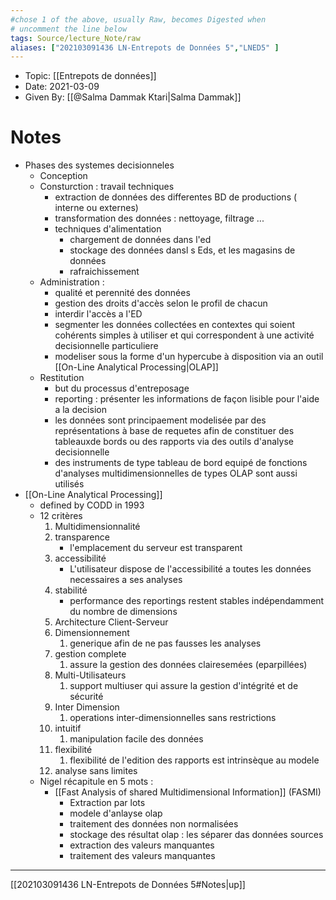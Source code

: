 ```yaml
---
#chose 1 of the above, usually Raw, becomes Digested when
# uncomment the line below
tags: Source/lecture_Note/raw
aliases: ["202103091436 LN-Entrepots de Données 5","LNED5" ] 
---
```

<!--topic should reference the big themes of a certain lecture, not necessarily the Title of the Course -->
* Topic: [[Entrepots de données]]
* Date: 2021-03-09
* Given By: [[@Salma Dammak Ktari|Salma Dammak]]


# Notes 
* Phases des systemes decisionneles 
	* Conception 
	* Consturction : travail techniques 
		* extraction de données des differentes BD de productions ( interne ou externes)
		* transformation des données : nettoyage, filtrage ... 
		* techniques d'alimentation 
			* chargement de données dans l'ed 
			* stockage des données dansl s Eds, et les magasins de données 
			* rafraichissement
	* Administration :
		* qualité et perennité des données 
		* gestion des droits d'accès selon le profil de chacun 
		* interdir l'accès a l'ED
		* segmenter les données collectées en contextes qui soient cohérents simples à utiliser et qui correspondent à une activité decisionnelle particuliere 
		* modeliser sous la forme d'un hypercube à disposition via an outil [[On-Line Analytical Processing|OLAP]] 
	* Restitution 
		* but du processus d'entreposage
		* reporting : présenter les informations de façon lisible pour l'aide a la decision 
		* les données sont principaement modelisée par des représentations à base de requetes afin de constituer des tableauxde bords ou des rapports via des outils d'analyse decisionnelle 
		* des instruments de type tableau de bord equipé de fonctions d'analyses multidimensionnelles de types OLAP sont aussi utilisés
* [[On-Line Analytical Processing]]
	* defined by CODD in 1993
	* 12 critères 
		1. Multidimensionnalité
		2. transparence 
			* l'emplacement du serveur est transparent
		3. accessibilité
			*  L'utilisateur dispose de l'accessibilité a toutes les données necessaires a ses analyses
		4. stabilité 
			*  performance des reportings restent stables indépendamment du nombre de dimensions
		5. Architecture Client-Serveur
		6. Dimensionnement 
			1. generique afin de ne pas fausses les analyses 
		7. gestion complete 
			1. assure la gestion des données clairesemées (eparpillées)
		8. Multi-Utilisateurs 
			1. support multiuser qui assure la gestion d'intégrité et de sécurité 
		9. Inter Dimension 
			1. operations inter-dimensionnelles sans restrictions 
		10. intuitif 
			1. manipulation facile des données 
		11. flexibilité 
			1.  flexibilité de l'edition des rapports est intrinsèque au modele
		12. analyse sans limites
	* Nigel récapitule en 5 mots : 
		* [[Fast Analysis of shared Multidimensional Information]] (FASMI)
			* Extraction par lots 
			* modele d'anlayse olap 
			* traitement des données non normalisées 
			* stockage des résultat olap : les séparer das données sources
			* extraction des valeurs manquantes 
			* traitement des valeurs manquantes

---
[[202103091436 LN-Entrepots de Données 5#Notes|up]]